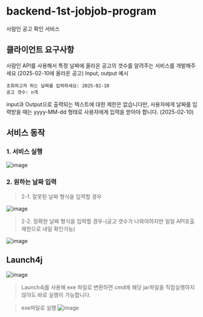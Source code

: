 # backend-1st-jobjob-program
사람인 공고 확인 서비스

## 클라이언트 요구사항

사람인 API를 사용해서 특정 날짜에 올라온 공고의 갯수를 알려주는 서비스를 개발해주세요 (2025-02-10에 올라온 공고)
Input, output 예시
```
조회하고자 하는 날짜를 입력하세요: 2025-02-10
공고 갯수: n개
```
input과 Output으로 출력되는 텍스트에 대한 제한은 없습니다만, 사용자에게 날짜를 입력받을 때는 yyyy-MM-dd 형태로 사용자에게 입력을 받아야 합니다. (2025-02-10)


## 서비스 동작

### 1. 서비스 실행

![image](https://github.com/user-attachments/assets/f56c0609-2ad8-46f5-b20e-b7f3a2e9a883)

### 2. 원하는 날짜 입력
   
  > 2-1. 잘못된 날짜 형식을 입력할 경우
  
   ![image](https://github.com/user-attachments/assets/9d6c9dd7-7555-47c7-bc65-63ab6f13bfb9)
   
  > 2-2. 정확한 날짜 형식을 입력할 경우-(공고 갯수가 나와야하지만 일일 API호출 제한으로 내일 확인가능)
  
   ![image](https://github.com/user-attachments/assets/e9ad4d96-7c80-4ff9-b943-5d6b60374b99)





## Launch4j
![image](https://github.com/user-attachments/assets/545496d6-6bbd-48df-a21e-13de4da30fb2)
> Launch4j를 사용해 exe 파일로 변환하면 cmd에 해당 jar파일을 직접실행하지 않아도 바로 실행이 가능합니다.


> exe파일로 실행
![image](https://github.com/user-attachments/assets/4c87ba6c-dab5-4716-86df-6a52b239f622)

   
